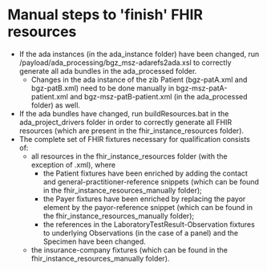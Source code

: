 # Manual steps to 'finish' FHIR resources

* If the ada instances (in the ada_instance folder) have been changed, run /payload/ada_processing/bgz_msz-adarefs2ada.xsl to correctly generate all ada bundles in the ada_processed folder.
    * Changes in the ada instance of the zib Patient (bgz-patA.xml and bgz-patB.xml) need to be done manually in bgz-msz-patA-patient.xml and bgz-msz-patB-patient.xml (in the ada_processed folder) as well.
* If the ada bundles have changed, run buildResources.bat in the ada_project_drivers folder in order to correctly generate all FHIR resources (which are present in the fhir_instance_resources folder).
* The complete set of FHIR fixtures necessary for qualification consists of:
    * all resources in the fhir_instance_resources folder (with the exception of .xml), where
        * the Patient fixtures have been enriched by adding the contact and general-practitioner-reference snippets (which can be found in the fhir_instance_resources_manually folder);
        * the Payer fixtures have been enriched by replacing the payor element by the payor-reference snippet (which can be found in the fhir_instance_resources_manually folder);
        * the references in the LaboratoryTestResult-Observation fixtures to underlying Observations (in the case of a panel) and the Specimen have been changed.
    * the insurance-company fixtures (which can be found in the fhir_instance_resources_manually folder).